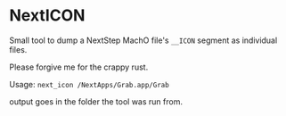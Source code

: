 # NextICON

Small tool to dump a NextStep MachO file's `__ICON` segment as individual files.

Please forgive me for the crappy rust.

Usage:
`next_icon /NextApps/Grab.app/Grab`

output goes in the folder the tool was run from.
